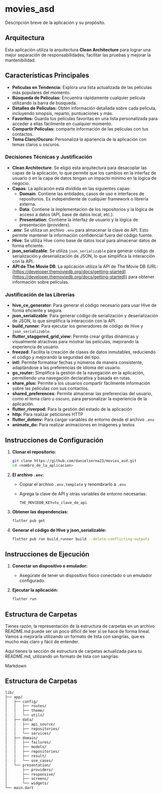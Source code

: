 # movies_asd

Descripción breve de la aplicación y su propósito.

## Arquitectura

Esta aplicación utiliza la arquitectura **Clean Architecture** para lograr una mejor separación de responsabilidades, facilitar las pruebas y mejorar la mantenibilidad.

## Características Principales

* **Películas en Tendencia:** Explora una lista actualizada de las películas más populares del momento.
* **Búsqueda de Películas:** Encuentra rápidamente cualquier película utilizando la barra de búsqueda.
* **Detalles de Películas:** Obtén información detallada sobre cada película, incluyendo sinopsis, reparto, puntuaciones y más.
* **Favoritos:** Guarda tus películas favoritas en una lista personalizada para acceder a ellas fácilmente en cualquier momento.
* **Compartir Películas:** comparte información de las películas con tus contactos.
* **Tema Claro/Oscuro:** Personaliza la apariencia de la aplicación con temas claros u oscuros.


### Decisiones Técnicas y Justificación

* **Clean Architecture**: Se eligió esta arquitectura para desacoplar las capas de la aplicación, lo que permite que los cambios en la interfaz de usuario o en la capa de datos tengan un impacto mínimo en la lógica de negocio.
* **Capas**: La aplicación está dividida en las siguientes capas:
    * **Domain**: Contiene las entidades, casos de uso e interfaces de repositorios. Es independiente de cualquier framework o librería externa.
    * **Data**: Contiene la implementación de los repositorios y la lógica de acceso a datos (API, base de datos local, etc.).
    * **Presentation**: Contiene la interfaz de usuario y la lógica de presentación (providers).
* **.env**: Se utiliza un archivo `.env` para almacenar la clave de API. Esto permite mantener la información confidencial fuera del código fuente.
* **Hive**: Se utiliza Hive como base de datos local para almacenar datos de forma eficiente.
* **json_serializable**: Se utiliza `json_serializable` para generar código de serialización y deserialización de JSON, lo que simplifica la interacción con la API.
* **API de The Movie DB**: La aplicación utiliza la API de The Movie DB (URL: [https://developer.themoviedb.org/docs/getting-started](https://developer.themoviedb.org/docs/getting-started)) para obtener información sobre películas.


### Justificación de las Librerías

* **hive_ce_generator**: Para generar el código necesario para usar Hive de forma eficiente y segura.
* **json_serializable**: Para generar código de serialización y deserialización de JSON, lo que simplifica la interacción con la API.
* **build_runner**: Para ejecutar los generadores de código de Hive y `json_serializable`.
* **flutter_staggered_grid_view:** Permite crear grillas dinámicas y visualmente atractivas para mostrar las películas, mejorando la experiencia de usuario.
* **freezed:** Facilita la creación de clases de datos inmutables, reduciendo el código y mejorando la seguridad del tipo.
* **intl:** Permite formatear fechas y números de manera consistente, adaptándose a las preferencias de idioma del usuario.
* **go_router:** Simplifica la gestión de la navegación en la aplicación, permitiendo una navegación declarativa y basada en rutas.
* **share_plus:** Permite a los usuarios compartir fácilmente información sobre las películas con sus contactos.
* **shared_preferences:** Permite almacenar las preferencias del usuario, como el tema claro u oscuro, para personalizar la experiencia de la aplicación.
* **flutter_riverpod:** Para la gestión del estado de la aplicación
* **http:** Para realizar peticiones HTTP
* **flutter_dotenv:** Para cargar variables de entorno desde el archivo `.env`
* **animate_do:** Para realizar animaciones en imágenes y textos

## Instrucciones de Configuración

1.  **Clonar el repositorio:**

    ```bash
    git clone https://github.com/danielserna23/movies_asd.git
    cd <nombre_de_la_aplicacion>
    ```

2.  **El archivo `.env`:**

    * Copiar el archivo `.env,template` y renombrarlo a `.env`
    * Agrega la clave de API y otras variables de entorno necesarias:

        ```
        THE_MOVIEDB_KEY=tu_clave_de_api
        ```

3.  **Obtener las dependencias:**

    ```bash
    flutter pub get
    ```

4.  **Generar el código de Hive y json_serializable:**

    ```bash
    flutter pub run build_runner build --delete-conflicting-outputs
    ```

## Instrucciones de Ejecución

1.  **Conectar un dispositivo o emulador:**

    * Asegúrate de tener un dispositivo físico conectado o un emulador configurado.

2.  **Ejecutar la aplicación:**

    ```bash
    flutter run
    ```

## Estructura de Carpetas

Tienes razón, la representación de la estructura de carpetas en un archivo README.md puede ser un poco difícil de leer si se hace de forma lineal. Vamos a mejorarla utilizando un formato de lista con sangrías, que es mucho más claro y fácil de entender.

Aquí tienes la sección de estructura de carpetas actualizada para tu README.md, utilizando un formato de lista con sangrías:

Markdown

## Estructura de Carpetas

```bash
lib/
├── app/
│   ├── config/
│   │   ├── routes/
│   │   ├── theme/
│   │   └── utils/
│   ├── data/
│   │   ├── api_source/
│   │   ├── repositories/
│   │   └── services/
│   ├── domain/
│   │   ├── failures/
│   │   ├── models/
│   │   ├── repositories/
│   │   ├── result/
│   │   └── use_cases/
│   └── presentation/
│       ├── providers/
│       ├── responsive/
│       ├── screens/
│       └── widgets/
└── main.dart
```